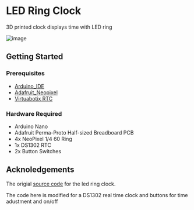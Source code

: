 # LED Ring Clock

3D printed clock displays time with LED ring

![image](https://github.com/roycechung/led-ring-clock/blob/master/images/led-ring-clock-gif.gif)

## Getting Started

### Prerequisites
* [Arduino_IDE](https://www.arduino.cc/en/Main/Software)
* [Adafruit_Neopixel](https://github.com/adafruit/Adafruit_NeoPixel)
* [Virtuabotix RTC](https://github.com/chrisfryer78/ArduinoRTClibrary)

### Hardware Required 
* Arduino Nano
* Adafruit Perma-Proto Half-sized Breadboard PCB
* 4x NeoPixel 1/4 60 Ring
* 1x DS1302 RTC
* 2x Button Switches


## Acknoledgements 
The origial [source code](https://github.com/andydoro/NeoPixel-60-Ring-Clock) for the led ring clock.

The code here is modified for a DS1302 real time clock and buttons for time adustment and on/off
